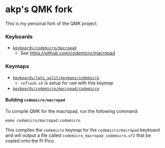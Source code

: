 # akp's QMK fork

This is my personal fork of the QMK project.

### Keyboards

* [`keyboards/codemicro/macropad`](keyboards/codemicro/macropad)
	* See https://github.com/codemicro/macropad

### Keymaps

* [`keyboards/lets_split/keymaps/codemicro`](keyboards/lets_split/keymaps/codemicro)
	* `reflash.sh` is setup for use with this keymap
* [`keyboards/codemicro/macropad/codemicro`](keyboards/codemicro/macropad/keymaps/codemicro)

#### Building `codemicro/macropad`

To compile QMK for the macropad, run the following command:

```
make codemicro/macropad:codemicro
```

This compiles the `codemicro` keymap for the `codemicro/macropad` keyboard and will output a file called `codemicro_macropad_codemicro.uf2` that be copied onto the Pi Pico.


